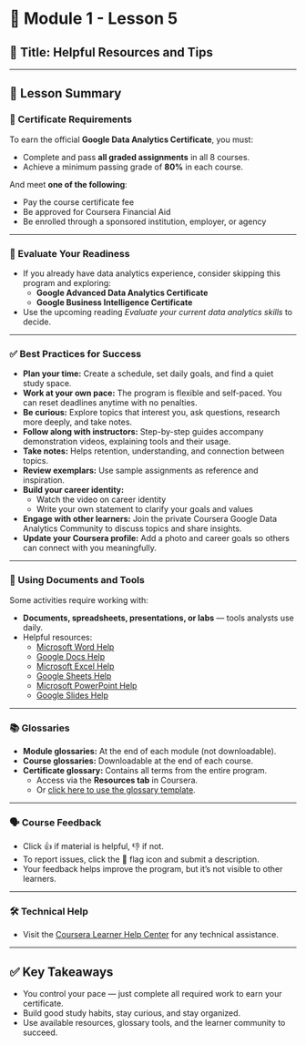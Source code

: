 # 📘 Module 1 - Lesson 5  
## 🎥 Title: Helpful Resources and Tips

---

## 📌 Lesson Summary

### 🎯 Certificate Requirements

To earn the official **Google Data Analytics Certificate**, you must:

- Complete and pass **all graded assignments** in all 8 courses.
- Achieve a minimum passing grade of **80%** in each course.

And meet **one of the following**:

- Pay the course certificate fee  
- Be approved for Coursera Financial Aid  
- Be enrolled through a sponsored institution, employer, or agency  

---

### 🧠 Evaluate Your Readiness

- If you already have data analytics experience, consider skipping this program and exploring:
  - **Google Advanced Data Analytics Certificate**
  - **Google Business Intelligence Certificate**
- Use the upcoming reading *Evaluate your current data analytics skills* to decide.

---

### ✅ Best Practices for Success

- **Plan your time:** Create a schedule, set daily goals, and find a quiet study space.
- **Work at your own pace:** The program is flexible and self-paced. You can reset deadlines anytime with no penalties.
- **Be curious:** Explore topics that interest you, ask questions, research more deeply, and take notes.
- **Follow along with instructors:** Step-by-step guides accompany demonstration videos, explaining tools and their usage.
- **Take notes:** Helps retention, understanding, and connection between topics.
- **Review exemplars:** Use sample assignments as reference and inspiration.
- **Build your career identity:**
  - Watch the video on career identity  
  - Write your own statement to clarify your goals and values  
- **Engage with other learners:** Join the private Coursera Google Data Analytics Community to discuss topics and share insights.
- **Update your Coursera profile:** Add a photo and career goals so others can connect with you meaningfully.

---

### 📄 Using Documents and Tools

Some activities require working with:

- **Documents, spreadsheets, presentations, or labs** — tools analysts use daily.
- Helpful resources:
  - [Microsoft Word Help](https://support.microsoft.com/word)  
  - [Google Docs Help](https://support.google.com/docs)  
  - [Microsoft Excel Help](https://support.microsoft.com/excel)  
  - [Google Sheets Help](https://support.google.com/sheets)  
  - [Microsoft PowerPoint Help](https://support.microsoft.com/powerpoint)  
  - [Google Slides Help](https://support.google.com/slides)  

---

### 📚 Glossaries

- **Module glossaries:** At the end of each module (not downloadable).
- **Course glossaries:** Downloadable at the end of each course.
- **Certificate glossary:** Contains all terms from the entire program.  
  - Access via the **Resources tab** in Coursera.  
  - Or [click here to use the glossary template](https://docs.google.com).

---

### 🗣️ Course Feedback

- Click 👍 if material is helpful, 👎 if not.
- To report issues, click the 🚩 flag icon and submit a description.
- Your feedback helps improve the program, but it’s not visible to other learners.

---

### 🛠️ Technical Help

- Visit the [Coursera Learner Help Center](https://learner.coursera.help) for any technical assistance.

---

## ✅ Key Takeaways

- You control your pace — just complete all required work to earn your certificate.
- Build good study habits, stay curious, and stay organized.
- Use available resources, glossary tools, and the learner community to succeed.
